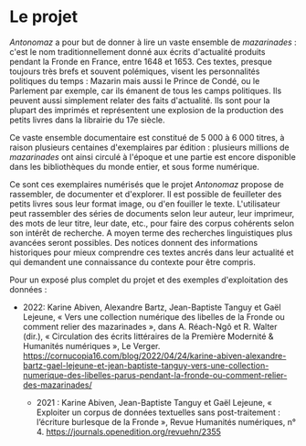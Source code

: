 # Le projet


*Antonomaz* a pour but de donner à lire un vaste ensemble de *mazarinades* : c'est le nom traditionnellement donné aux écrits d'actualité produits pendant la Fronde en France, entre 1648 et 1653. Ces textes, presque toujours très brefs et souvent polémiques, visent les personnalités politiques du temps : Mazarin mais aussi le Prince de Condé, ou le Parlement par exemple, car ils émanent de tous les camps politiques. Ils peuvent aussi simplement relater des faits d'actualité. Ils sont pour la plupart des imprimés et représentent une explosion de la production des petits livres dans la librairie du 17e siècle.

Ce vaste ensemble documentaire est constitué de 5 000 à 6 000 titres, à raison plusieurs centaines d'exemplaires par édition : plusieurs millions de *mazarinades* ont ainsi circulé à l'époque et une partie est encore disponible dans les bibliothèques du monde entier, et sous forme numérique.

Ce sont ces exemplaires numérisés que le projet *Antonomaz* propose de rassembler, de documenter et d'explorer. Il est possible de feuilleter des petits livres sous leur format image, ou d'en fouiller le texte. L'utilisateur peut rassembler des séries de documents selon leur auteur, leur imprimeur, des mots de leur titre, leur date, etc., pour faire des corpus cohérents selon son intérêt de recherche. A moyen terme des recherches linguistiques plus avancées seront possibles. Des notices donnent des informations historiques pour mieux comprendre ces textes ancrés dans leur actualité et qui demandent une connaissance du contexte pour être compris.

Pour un exposé plus complet du projet et des exemples d'exploitation des données :

* 2022: Karine Abiven, Alexandre Bartz, Jean-Baptiste Tanguy et Gaël Lejeune, « Vers une collection numérique des libelles de la Fronde ou comment relier des mazarinades », dans A. Réach-Ngô et R. Walter (dir.), « Circulation des écrits littéraires de la Première Modernité & Humanités numériques », Le Verger. https://cornucopia16.com/blog/2022/04/24/karine-abiven-alexandre-bartz-gael-lejeune-et-jean-baptiste-tanguy-vers-une-collection-numerique-des-libelles-parus-pendant-la-fronde-ou-comment-relier-des-mazarinades/

  * 2021 :  Karine Abiven, Jean-Baptiste Tanguy et Gaël Lejeune, « Exploiter un corpus de données textuelles sans post-traitement : l’écriture burlesque de la Fronde », Revue Humanités numériques, n° 4. https://journals.openedition.org/revuehn/2355
